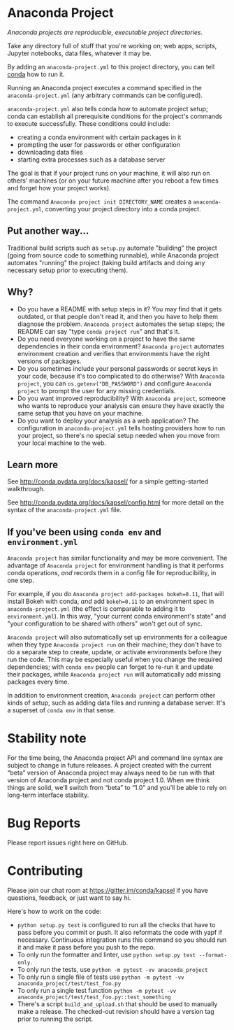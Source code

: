 # Anaconda Project

*Anaconda projects are reproducible, executable project directories.*

Take any directory full of stuff that you're working on; web apps,
scripts, Jupyter notebooks, data files, whatever it may be.

By adding an `anaconda-project.yml` to this project directory, you can tell
[conda](https://github.com/conda/conda) how to run it.

Running an Anaconda project executes a command specified in the
`anaconda-project.yml` (any arbitrary commands can be configured).

`anaconda-project.yml` also tells conda how to automate project setup; conda
can establish all prerequisite conditions for the project's
commands to execute successfully. These conditions could include:

 * creating a conda environment with certain packages in it
 * prompting the user for passwords or other configuration
 * downloading data files
 * starting extra processes such as a database server

The goal is that if your project runs on your machine, it will
also run on others' machines (or on your future machine after you
reboot a few times and forget how your project works).

The command `Anaconda project init DIRECTORY_NAME` creates a
`anaconda-project.yml`, converting your project directory into a conda
project.

## Put another way...

Traditional build scripts such as `setup.py` automate "building"
the project (going from source code to something runnable), while
Anaconda project automates "running" the project (taking build
artifacts and doing any necessary setup prior to executing them).

## Why?

 * Do you have a README with setup steps in it? You may find that
   it gets outdated, or that people don't read it, and then you
   have to help them diagnose the problem. `Anaconda project`
   automates the setup steps; the README can say "type `conda
   project run`" and that's it.
 * Do you need everyone working on a project to have the same
   dependencies in their conda environment? `Anaconda project`
   automates environment creation and verifies that environments
   have the right versions of packages.
 * Do you sometimes include your personal passwords or secret keys
   in your code, because it's too complicated to do otherwise?
   With `Anaconda project`, you can `os.getenv("DB_PASSWORD")` and
   configure `Anaconda project` to prompt the user for any missing
   credentials.
 * Do you want improved reproducibility? With `Anaconda project`,
   someone who wants to reproduce your analysis can ensure they
   have exactly the same setup that you have on your machine.
 * Do you want to deploy your analysis as a web application? The
   configuration in `anaconda-project.yml` tells hosting providers how to
   run your project, so there's no special setup needed when
   you move from your local machine to the web.

## Learn more

See http://conda.pydata.org/docs/kapsel/ for a simple
getting-started walkthrough.

See http://conda.pydata.org/docs/kapsel/config.html for more detail on
the syntax of the `anaconda-project.yml` file.

## If you've been using `conda env` and `environment.yml`

`Anaconda project` has similar functionality and may be more
convenient. The advantage of `Anaconda project` for environment
handling is that it performs conda operations, _and_ records them
in a config file for reproducibility, in one step.

For example, if you do `Anaconda project add-packages bokeh=0.11`,
that will install Bokeh with conda, _and_ add `bokeh=0.11` to an
environment spec in `anaconda-project.yml` (the effect is comparable to
adding it to `environment.yml`). In this way, "your current conda
environment's state" and "your configuration to be shared with
others" won't get out of sync.

`Anaconda project` will also automatically set up environments for a
colleague when they type `Anaconda project run` on their machine; they
don't have to do a separate step to create, update, or activate
environments before they run the code. This may be especially
useful when you change the required dependencies; with `conda env`
people can forget to re-run it and update their packages, while
`Anaconda project run` will automatically add missing packages every
time.

In addition to environment creation, `Anaconda project` can perform
other kinds of setup, such as adding data files and running a
database server. It's a superset of `conda env` in that sense.

# Stability note

For the time being, the Anaconda project API and command line syntax
are subject to change in future releases. A project created with
the current “beta” version of Anaconda project may always need to be
run with that version of Anaconda project and not conda
project 1.0. When we think things are solid, we’ll switch from
“beta” to “1.0” and you’ll be able to rely on long-term interface
stability.

# Bug Reports

Please report issues right here on GitHub.

# Contributing

Please join our chat room at https://gitter.im/conda/kapsel if you
have questions, feedback, or just want to say hi.

Here's how to work on the code:

 * `python setup.py test` is configured to run all the checks that
   have to pass before you commit or push. It also reformats the
   code with yapf if necessary. Continuous integration runs this
   command so you should run it and make it pass before you push
   to the repo.
 * To only run the formatter and linter, use `python setup.py test
   --format-only`.
 * To only run the tests, use `python -m pytest -vv anaconda_project`
 * To only run a single file of tests use `python -m pytest
   -vv anaconda_project/test/test_foo.py`
 * To only run a single test function `python -m pytest
   -vv anaconda_project/test/test_foo.py::test_something`
 * There's a script `build_and_upload.sh` that should be used to
   manually make a release. The checked-out revision should have
   a version tag prior to running the script.

